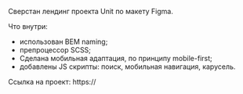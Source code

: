Сверстан лендинг проекта Unit по макету Figma.

Что внутри:
- использован BEM naming;
- препроцессор SCSS;
- Сделана мобильная адаптация, по принципу mobile-first;
- добавлены JS скрипты: поиск, мобильная навигация, карусель.

Ссылка на проект: https://

